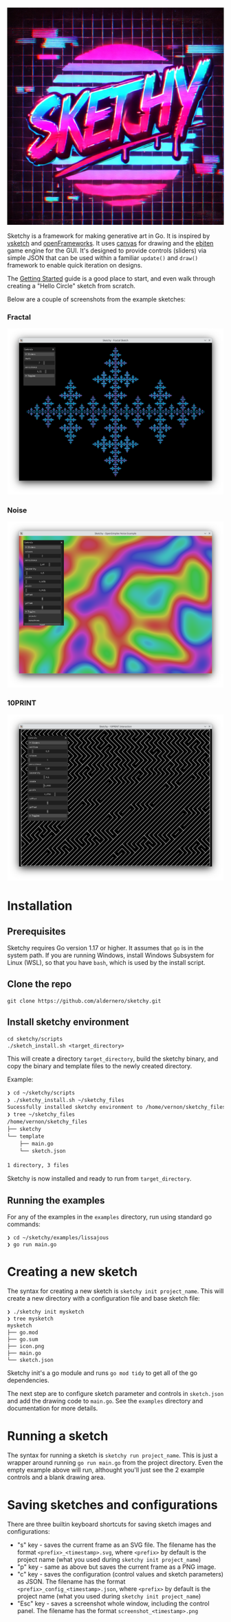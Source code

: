 ![sketchy_logo](assets/images/logo.png)

Sketchy is a framework for making generative art in Go. It is inspired by [vsketch](https://github.com/abey79/vsketch) and [openFrameworks](https://github.com/openframeworks/openFrameworks). It uses [canvas](https://github.com/tdewolff/canvas) for drawing and the [ebiten](https://github.com/hajimehoshi/ebiten) game engine for the GUI. It's designed to provide controls (sliders) via simple JSON that can be used within a familiar `update()` and `draw()` framework to enable quick iteration on designs.

The [Getting Started](docs/getting-started.md) guide is a good place to start, and even walk through creating a "Hello Circle" sketch from scratch.

Below are a couple of screenshots from the example sketches:

### Fractal
![fractal_example](assets/images/fractal_example_screenshot.png)
### Noise

![noise_example](assets/images/opensimplex_example_screenshot.png)

### 10PRINT
![10print_example](assets/images/10print_example_screenshot.png)

# Installation

## Prerequisites
Sketchy requires Go version 1.17 or higher. It assumes that `go` is in the system path. If you are running Windows, install Windows Subsystem for Linux (WSL), so that you have `bash`, which is used by the install script.

## Clone the repo

```shell
git clone https://github.com/aldernero/sketchy.git
```
## Install sketchy environment
```shell
cd sketchy/scripts
./sketch_install.sh <target_directory>
```
This will create a directory `target_directory`, build the sketchy binary, and copy the binary and template files to the newly created directory.

Example:

```bash
❯ cd ~/sketchy/scripts
❯ ./sketchy_install.sh ~/sketchy_files
Sucessfully installed sketchy environment to /home/vernon/sketchy_files
❯ tree ~/sketchy_files
/home/vernon/sketchy_files
├── sketchy
└── template
    ├── main.go
    └── sketch.json

1 directory, 3 files
```
Sketchy is now installed and ready to run from `target_directory`.

## Running the examples
For any of the examples in the `examples` directory, run using standard go commands:
```shell
❯ cd ~/sketchy/examples/lissajous
❯ go run main.go
```

# Creating a new sketch

The syntax for creating a new sketch is `sketchy init project_name`. This will create a new directory with a configuration file and base sketch file:
```shell
❯ ./sketchy init mysketch
❯ tree mysketch
mysketch
├── go.mod
├── go.sum
├── icon.png
├── main.go
└── sketch.json
```
Sketchy init's a go module and runs `go mod tidy` to get all of the go dependencies.

The next step are to configure sketch parameter and controls in `sketch.json` and add the drawing code to `main.go`. See the `examples` directory and documentation for more details.

# Running a sketch

The syntax for running a sketch is `sketchy run project_name`. This is just a wrapper around running `go run main.go` from the project directory. Even the empty example above will run, althought you'll just see the 2 example controls and a blank drawing area.

# Saving sketches and configurations

There are three builtin keyboard shortcuts for saving sketch images and configurations:
- "s" key - saves the current frame as an SVG file. The filename has the format `<prefix>_<timestamp>.svg`, where `<prefix>` by default is the project name (what you used during `sketchy init project_name`)
- "p" key - same as above but saves the current frame as a PNG image.
- "c" key - saves the configuration (control values and sketch parameters) as JSON. The filename has the format `<prefix>_config_<timestamp>.json`, where `<prefix>` by default is the project name (what you used during `sketchy init project_name`)
- "Esc" key - saves a screenshot whole window, including the control panel. The filename has the format `screenshot_<timestamp>.png`
